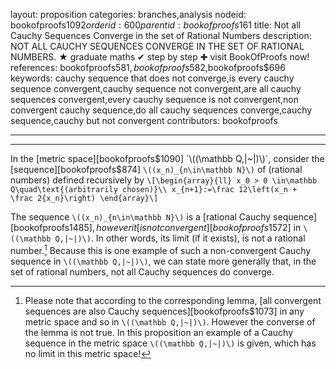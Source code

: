 layout: proposition
categories: branches,analysis
nodeid: bookofproofs$1092
orderid: 600
parentid: bookofproofs$161
title: Not all Cauchy Sequences Converge in the set of Rational Numbers
description: NOT ALL CAUCHY SEQUENCES CONVERGE IN THE SET OF RATIONAL NUMBERS. ★ graduate maths ✔ step by step ✚ visit BookOfProofs now!
references: bookofproofs$581,bookofproofs$582,bookofproofs$696
keywords: cauchy sequence that does not converge,is every cauchy sequence convergent,cauchy sequence not convergent,are all cauchy sequences convergent,every cauchy sequence is not convergent,non convergent cauchy sequence,do all cauchy sequences converge,cauchy sequence,cauchy but not convergent
contributors: bookofproofs

---


---

In the [metric space][bookofproofs$1090] `\((\mathbb Q,|~|)\)`, consider the [sequence][bookofproofs$874] `\((x_n)_{n\in\mathbb N}\)` of (rational numbers) defined recursively by 
`\[\begin{array}{ll}
x_0 > 0 \in\mathbb Q\quad\text{(arbitrarily chosen)}\\
x_{n+1}:=\frac 12\left(x_n +  \frac 2{x_n}\right)
\end{array}\]`

The sequence `\((x_n)_{n\in\mathbb N}\)` is a [rational Cauchy sequence][bookofproofs$1485], however it [is not convergent][bookofproofs$1572] in `\((\mathbb Q,|~|)\)`. In other words, its limit (if it exists), is not a rational number.[^1] Because this is one example of such a non-convergent Cauchy sequence in `\((\mathbb Q,|~|)\)`, we can state more generally that, in the set of rational numbers, not all Cauchy sequences do converge.

[^1]: Please note that according to the corresponding lemma, [all convergent sequences are also Cauchy sequences][bookofproofs$1073] in any metric space and so in  `\((\mathbb Q,|~|)\)`. However the converse of the lemma is not true. In this  proposition an example of a Cauchy sequence in the metric space `\((\mathbb Q,|~|)\)` is given, which has no limit in this metric space!
